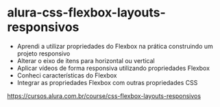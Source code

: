 # alura-css-flexbox-layouts-responsivos

- Aprendi a utilizar propriedades do Flexbox na prática construindo um projeto responsivo
- Alterar o eixo de itens para horizontal ou vertical
- Aplicar vídeos de forma responsiva utilizando propriedades Flexbox
- Conheci características do Flexbox
- Integrar as propriedades Flexbox com outras propriedades CSS

https://cursos.alura.com.br/course/css-flexbox-layouts-responsivos